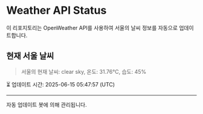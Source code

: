 
# Weather API Status

이 리포지토리는 OpenWeather API를 사용하여 서울의 날씨 정보를 자동으로 업데이트합니다.

## 현재 서울 날씨
> 서울의 현재 날씨: clear sky, 온도: 31.76°C, 습도: 45%

⏳ 업데이트 시간: 2025-06-15 05:47:57 (UTC)

---
자동 업데이트 봇에 의해 관리됩니다.

